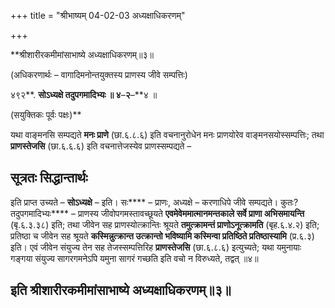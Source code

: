 +++
title = "श्रीभाष्यम् 04-02-03 अध्यक्षाधिकरणम्"

+++


**श्रीशारीरकमीमांसाभाष्ये अध्यक्षाधिकरणम्॥३॥

(अधिकरणार्थः – वागादिमनोन्तयुक्तस्य प्राणस्य जीवे सम्पत्तिः)

४९२**. **सोऽध्यक्षे तदुपगमादिभ्यः ॥ ४**–**२**–**४ ॥

(सयुक्तिकः पूर्वः पक्षः)**

यथा वाङ्मनसि सम्पद्यते **मनः प्राणे** (छा.६.८.६) इति वचनानुरोधेन मनः प्राणयोरेव वाङ्मनसयोस्सम्पत्तिः; तथा **प्राणस्तेजसि** (छा.६.६.६) इति वचनात्तेजस्येव प्राणस्सम्पद्यते –

## सूत्रतः सिद्धान्तार्थः

इति प्राप्त उच्यते – **सोऽध्यक्षे** – इति। सः**** – प्राणः, अध्यक्षे – करणाधिपे जीवे सम्पद्यते। कुतः? तदुपगमादिभ्यः**** – प्राणस्य जीवोपगमस्तावच्छूयते **एवमेवेममात्मानमन्तकाले सर्वे प्राणा अभिसमायन्ति** (बृ.६.३.३८) इति; तथा जीवेन सह प्राणस्योत्क्रान्तिः श्रूयते **तमुत्क्रामन्तं प्राणोऽनूत्क्रामति** (बृह.६.४.२) इति; प्रतिष्ठा च जीवेन सह श्रूयते **कस्मिन्नुत्क्रान्त उत्क्रान्तो भविष्यामि कस्मिन्वा प्रतिष्ठिते प्रतिष्ठास्यामि** (प्र.६.३) इति। एवं जीवेन संयुज्य तेन सह तेजस्सम्पत्तिरिह
**प्राणस्तेजसि** (छा.६.८.६) इत्युच्यते; यथा यमुनायाः गङ्गया संयुज्य सागरगमनेऽपि यमुना सागरं गच्छति इति वचो न विरुध्यते, तद्वत् ॥४॥

## इति श्रीशारीरकमीमांसाभाष्ये अध्यक्षाधिकरणम्॥३॥


